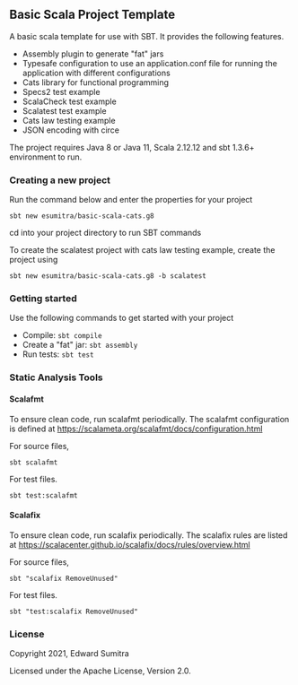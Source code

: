 ## Basic Scala Project Template
A basic scala template for use with SBT. It provides the following features.

 - Assembly plugin to generate "fat" jars
 - Typesafe configuration to use an application.conf file for running the application with different configurations
 - Cats library for functional programming
 - Specs2 test example
 - ScalaCheck test example
 - Scalatest test example
 - Cats law testing example
 - JSON encoding with circe

The project requires Java 8 or Java 11, Scala 2.12.12 and sbt 1.3.6+ environment to run.

### Creating a new project
Run the command below and enter the properties for your project

`sbt new esumitra/basic-scala-cats.g8`

cd into your project directory to run SBT commands

To create the scalatest project with cats law testing example, create the project using

`sbt new esumitra/basic-scala-cats.g8 -b scalatest`

### Getting started
 Use the following commands to get started with your project

 - Compile: `sbt compile`
 - Create a "fat" jar: `sbt assembly`
 - Run tests: `sbt test`

### Static Analysis Tools

#### Scalafmt
To ensure clean code, run scalafmt periodically. The scalafmt configuration is defined at https://scalameta.org/scalafmt/docs/configuration.html

For source files,

`sbt scalafmt`

For test files.

`sbt test:scalafmt`

#### Scalafix
To ensure clean code, run scalafix periodically. The scalafix rules are listed at https://scalacenter.github.io/scalafix/docs/rules/overview.html

For source files,

`sbt "scalafix RemoveUnused"`

For test files.

`sbt "test:scalafix RemoveUnused"`

### License
Copyright 2021, Edward Sumitra

Licensed under the Apache License, Version 2.0.
